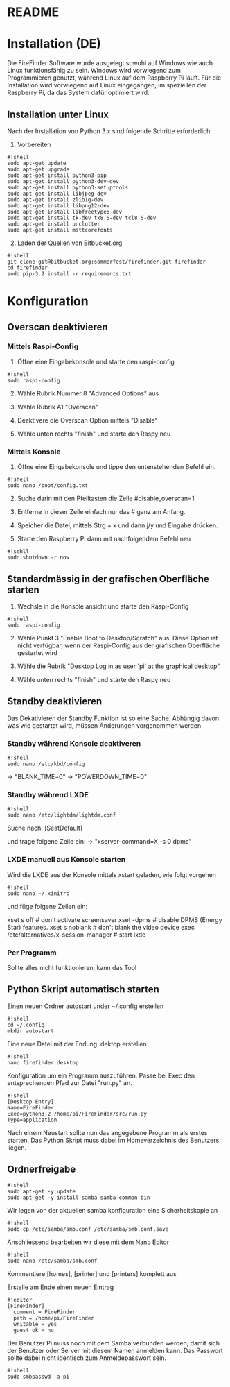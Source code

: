 # README #



# Installation (DE) #
Die FireFinder Software wurde ausgelegt sowohl auf Windows wie auch Linux funktionsfähig 
zu sein. Windows wird vorwiegend zum Programmieren genutzt, während Linux auf dem 
Raspberry Pi läuft. Für die Installation wird vorwiegend auf Linux eingegangen, im 
speziellen der Raspberry Pi, da das System dafür optimiert wird.


## Installation unter Linux ##

Nach der Installation von Python 3.x sind folgende Schritte erforderlich:

1. Vorbereiten
```
#!shell
sudo apt-get update
sudo apt-get upgrade
sudo apt-get install python3-pip
sudo apt-get install python3-dev-dev
sudo apt-get install python3-setuptools
sudo apt-get install libjpeg-dev
sudo apt-get install zlib1g-dev
sudo apt-get install libpng12-dev
sudo apt-get install libfreetype6-dev
sudo apt-get install tk-dev tk8.5-dev tcl8.5-dev
sudo apt-get install unclutter
sudo apt-get install msttcorefonts
``` 

2. Laden der Quellen von Bitbucket.org
```
#!shell
git clone git@bitbucket.org:sommerfest/firefinder.git firefinder
cd firefinder
sudo pip-3.2 install -r requirements.txt
```



# Konfiguration #

## Overscan deaktivieren ##

### Mittels Raspi-Config ###

1. Öffne eine Eingabekonsole und starte den raspi-config
```
#!shell
sudo raspi-config
```

2. Wähle Rubrik Nummer 8 "Advanced Options" aus

3. Wähle Rubrik A1 "Overscan"

4. Deaktivere die Overscan Option mittels "Disable"

5. Wähle unten rechts "finish" und starte den Raspy neu

### Mittels Konsole ###

1. Öffne eine Eingabekonsole und tippe den untenstehenden Befehl ein.
```
#!shell
sudo nano /boot/config.txt
```

2. Suche darin mit den Pfeiltasten die Zeile #disable_overscan=1.

3. Entferne in dieser Zeile einfach nur das # ganz am Anfang.

4. Speicher die Datei, mittels Strg + x und dann j/y und Eingabe drücken.

5. Starte den Raspberry Pi dann mit nachfolgendem Befehl neu
```
#!sehll
sudo shutdown -r now
```

## Standardmässig in der grafischen Oberfläche starten ##

1. Wechsle in die Konsole ansicht und starte den Raspi-Config
```
#!shell
sudo raspi-config
```

2. Wähle Punkt 3 "Enable Boot to Desktop/Scratch" aus. Diese Option ist nicht
verfügbar, wenn der Raspi-Config aus der grafischen Oberfläche gestartet wird

3. Wähle die Rubrik "Desktop Log in as user 'pi' at the graphical desktop"

4. Wähle unten rechts "finish" und starte den Raspy neu

## Standby deaktivieren ##
Das Dekativieren der Standby Funktion ist so eine Sache. Abhängig davon
was wie gestartet wird, müssen Änderungen vorgenommen werden

### Standby während Konsole deaktiveren ###
```
#!shell
sudo nano /etc/kbd/config
```
-> "BLANK_TIME=0"
-> "POWERDOWN_TIME=0"

### Standby während LXDE ###
```
#!shell
sudo nano /etc/lightdm/lightdm.conf
```
Suche nach:
[SeatDefault]

und trage folgene Zeile ein:
-> "xserver-command=X -s 0 dpms"

### LXDE manuell aus Konsole starten ###
Wird die LXDE aus der Konsole mittels xstart geladen, wie folgt vorgehen
```
#!shell
sudo nano ~/.xinitrc
```
und füge folgene Zeilen ein:

xset s off # don't activate screensaver
xset -dpms # disable DPMS (Energy Star) features.
xset s noblank # don't blank the video device
exec /etc/alternatives/x-session-manager # start lxde

### Per Programm ###
Sollte alles nicht funktionieren, kann das Tool 

## Python Skript automatisch starten ##

Einen neuen Ordner autostart under ~/.config erstellen
```
#!shell
cd ~/.config
mkdir autostart
```

Eine neue Datei mit der Endung .dektop erstellen
```
#!shell
nano firefinder.desktop
```

Konfiguration um ein Programm auszuführen. Passe bei Exec den entsprechenden Pfad zur 
Datei "run.py" an.
```
#!shell
[Desktop Entry]
Name=FireFinder
Exec=python3.2 /home/pi/FireFinder/src/run.py
Type=application
```

Nach einem Neustart sollte nun das angegebene Programm als erstes starten. Das Python Skript muss dabei im Homeverzeichnis des Benutzers liegen.

## Ordnerfreigabe ##
```
#!shell
sudo apt-get -y update
sudo apt-get -y install samba samba-common-bin
```

Wir legen von der aktuellen samba konfiguration eine Sicherheitskopie an
```
#!shell
sudo cp /etc/samba/smb.conf /etc/samba/smb.conf.save
```

Anschliessend bearbeiten wir diese mit dem Nano Editor
```
#!shell
sudo nano /etc/samba/smb.conf
```

Kommentiere [homes], [printer] und [printers] komplett aus

Erstelle am Ende einen neuen Eintrag
```
#!editor
[FireFinder]
  comment = FireFinder
  path = /home/pi/FireFinder
  writable = yes
  guest ok = no
```

Der Benutzer Pi muss noch mit dem Samba verbunden werden, damit sich der Benutzer
oder Server mit diesem Namen anmelden kann. Das Passwort sollte dabei nicht identisch
zum Anmeldepasswort sein.
```
#!shell
sudo smbpasswd -a pi
```